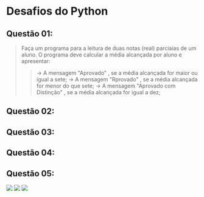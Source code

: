 <h1>Desafios do Python</h1>

##  Questão 01:
> Faça um programa para a leitura de duas notas (real) parciaias de um aluno. O programa deve calcular a média alcançada por aluno e apresentar:
> > -> A mensagem "Aprovado" , se a média alcançada for maior ou igual a sete;
> > -> A mensagem "Rprovado" , se a média alcançada for menor do que sete;
> > -> A mensagem "Aprovado com Distinção" , se a média alcançada for igual a dez;

##  Questão 02:

##  Questão 03:

##  Questão 04:

##  Questão 05:

<div>
  <img src="[https://img.shields.io/badge/HTML-239120?style=for-the-badge&logo=html5&logoColor=white"> <img src="https://img.shields.io/badge/CSS-239120?&style=for-the-badge&logo=css3&logoColor=white"> <img src="https://img.shields.io/badge/JavaScript-F7DF1E?style=for-the-badge&logo=javascript&logoColor=black](https://cienciaprogramada.com.br/wp-content/uploads/2020/08/python-logo-master-v3-TM-flattened.png)">
</div>
